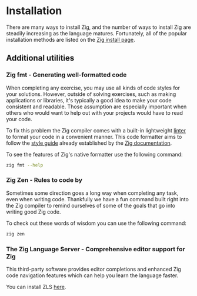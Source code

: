 # Installation

There are many ways to install Zig, and the number of ways to install Zig are steadily increasing as the language matures.
Fortunately, all of the popular installation methods are listed on the [Zig install page][install-zig].

## Additional utilities

### Zig fmt - Generating well-formatted code

When completing any exercise, you may use all kinds of code styles for your solutions.
However, outside of solving exercises, such as making applications or libraries, it's typically a good idea to make your code consistent and readable.
Those assumption are especially important when others who would want to help out with your projects would have to read your code.

To fix this problem the Zig compiler comes with a built-in lightweight [linter][linters] to format your code in a convenient manner.
This code formatter aims to follow the [style guide][style-guide] already established by the [Zig documentation][documentation].

To see the features of Zig's native formatter use the following command:

```bash
zig fmt --help
```

### Zig Zen - Rules to code by

Sometimes some direction goes a long way when completing any task, even when writing code.
Thankfully we have a fun command built right into the Zig compiler to remind ourselves of some of the goals that go into writing good Zig code.

To check out these words of wisdom you can use the following command:

```bash
zig zen
```

### The Zig Language Server - Comprehensive editor support for Zig

This third-party software provides editor completions and enhanced Zig code navigation features which can help you learn the language faster.

You can install ZLS [here][install-zls].

[documentation]: https://ziglang.org/documentation/master/
[install-zig]: https://ziglang.org/download/
[linters]: https://en.wikipedia.org/wiki/Lint_(software)
[style-guide]: https://ziglang.org/documentation/master/#Style-Guide
[install-zls]: https://install.zigtools.org/
